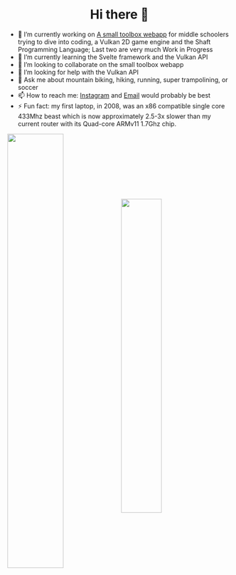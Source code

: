 <h1 align="center"> Hi there 👋 </h1>

- 🔭 I’m currently working on [A small toolbox webapp](https://github.com/callowaysutton/WebToolBox) for middle schoolers trying to dive into coding, a Vulkan 2D game engine and the Shaft Programming Language; Last two are very much Work in Progress
- 🌱 I’m currently learning the Svelte framework and the Vulkan API
- 👯 I’m looking to collaborate on the small toolbox webapp
- 🤔 I’m looking for help with the Vulkan API
- 💬 Ask me about mountain biking, hiking, running, super trampolining, or soccer
- 📫 How to reach me: [Instagram](instagram.com/callowaysutton) and [Email](mailto:contact@ceo.sex) would probably be best
- ⚡ Fun fact: my first laptop, in 2008, was an x86 compatible single core 433Mhz beast which is now approximately 2.5-3x slower than my current router with its Quad-core ARMv11 1.7Ghz chip.

<p>
<img align="center" width="50%" src="https://github-readme-stats.vercel.app/api?username=callowaysutton&theme=radical&cache=busted&layout=compact" >
<img align="center" width="42.5%" src="https://github-readme-stats.vercel.app/api/top-langs/?username=callowaysutton&layout=compact&theme=radical" >
</p>
